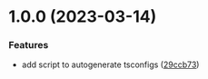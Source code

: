 # 1.0.0 (2023-03-14)


### Features

* add script to autogenerate tsconfigs ([29ccb73](https://github.com/MeltStudio/melt-tsconfig/commit/29ccb7399cb2fb206e88b9da62b80bd22252b580))
